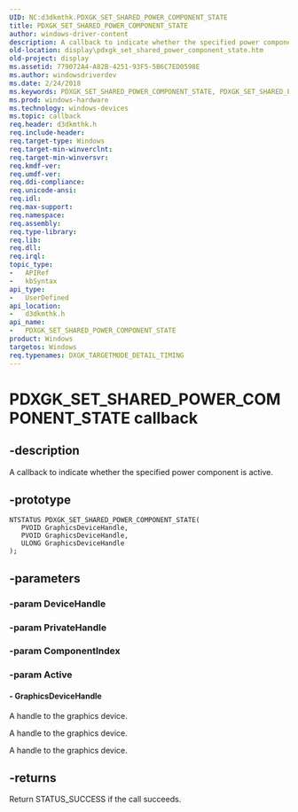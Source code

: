 ```yaml
---
UID: NC:d3dkmthk.PDXGK_SET_SHARED_POWER_COMPONENT_STATE
title: PDXGK_SET_SHARED_POWER_COMPONENT_STATE
author: windows-driver-content
description: A callback to indicate whether the specified power component is active.
old-location: display\pdxgk_set_shared_power_component_state.htm
old-project: display
ms.assetid: 779072A4-A82B-4251-93F5-5B6C7ED0598E
ms.author: windowsdriverdev
ms.date: 2/24/2018
ms.keywords: PDXGK_SET_SHARED_POWER_COMPONENT_STATE, PDXGK_SET_SHARED_POWER_COMPONENT_STATE callback function [Display Devices], d3dkmthk/PDXGK_SET_SHARED_POWER_COMPONENT_STATE, display.pdxgk_set_shared_power_component_state
ms.prod: windows-hardware
ms.technology: windows-devices
ms.topic: callback
req.header: d3dkmthk.h
req.include-header: 
req.target-type: Windows
req.target-min-winverclnt: 
req.target-min-winversvr: 
req.kmdf-ver: 
req.umdf-ver: 
req.ddi-compliance: 
req.unicode-ansi: 
req.idl: 
req.max-support: 
req.namespace: 
req.assembly: 
req.type-library: 
req.lib: 
req.dll: 
req.irql: 
topic_type:
-	APIRef
-	kbSyntax
api_type:
-	UserDefined
api_location:
-	d3dkmthk.h
api_name:
-	PDXGK_SET_SHARED_POWER_COMPONENT_STATE
product: Windows
targetos: Windows
req.typenames: DXGK_TARGETMODE_DETAIL_TIMING
---
```


# PDXGK_SET_SHARED_POWER_COMPONENT_STATE callback


## -description


A callback to indicate whether the specified power component is active.


## -prototype


````
NTSTATUS PDXGK_SET_SHARED_POWER_COMPONENT_STATE(
   PVOID GraphicsDeviceHandle,
   PVOID GraphicsDeviceHandle,
   ULONG GraphicsDeviceHandle
);
````


## -parameters




### -param DeviceHandle


### -param PrivateHandle


### -param ComponentIndex


### -param Active








#### - GraphicsDeviceHandle

A handle to the graphics device.

A handle to the graphics device.

A handle to the graphics device.


## -returns



Return STATUS_SUCCESS if the call succeeds.



